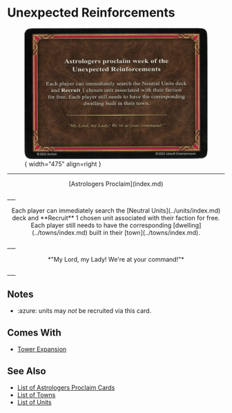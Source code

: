 # Unexpected Reinforcements

<figure markdown="span">

![Unexpected Reinforcements](../assets/astrologers_proclaim-unexpected_reinforcements.webp){ width="475" align=right }

</figure>

___
<p style="text-align: center;" markdown>[Astrologers Proclaim](index.md)</p>
___
<p style="text-align: center;" markdown>Each player can immediately search the [Neutral Units](../units/index.md) deck and **Recruit** 1 chosen unit associated with their faction for free. Each player still needs to have the corresponding [dwelling](../towns/index.md) built in their [town](../towns/index.md).</p>
___
<p style="text-align: center;" markdown>*"My Lord, my Lady! We're at your command!"*</p>
___


## Notes

- :azure: units may *not* be recruited via this card.


## Comes With

- [Tower Expansion](../content/tower_expansion.md)


## See Also

- [List of Astrologers Proclaim Cards](index.md)
- [List of Towns](../towns/index.md)
- [List of Units](../units/index.md)
